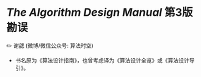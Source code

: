 # *The Algorithm Design Manual* 第3版 勘误

:pencil2: 谢勰 \(微博/微信公众号: 算法时空\)

-  书名原为《算法设计指南》，也曾考虑译为《算法设计全览》或《算法设计导引》。
